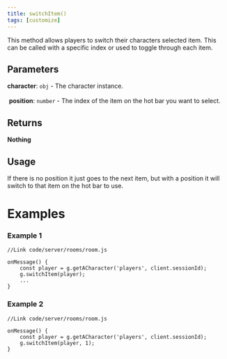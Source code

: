 ```yaml
---
title: switchItem()
tags: [customize]
---
```

This method allows players to switch their characters selected item. This can be called with a specific index or used to toggle through each item.
## Parameters
**character**: `obj` - The character instance.<br><br>
​
**position**: `number` - The index of the item on the hot bar you want to select.
## Returns
**Nothing**
## Usage
If there is no position it just goes to the next item, but with a position it will switch to that item on the hot bar to use.
# Examples
### Example 1
```
//Link code/server/rooms/room.js
​
onMessage() {
	const player = g.getACharacter('players', client.sessionId);
	g.switchItem(player);
	...
}
```
### Example 2
```
//Link code/server/rooms/room.js
​
onMessage() {
	const player = g.getACharacter('players', client.sessionId);
	g.switchItem(player, 1);
}
```
